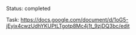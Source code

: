 Status: completed

Task: https://docs.google.com/document/d/1oG5-jEyjx4cwzUdhYKUPtLTgotp8Mc4j1t_9zjDQ3bc/edit